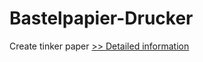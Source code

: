 # Bastelpapier-Drucker
Create tinker paper
[>> Detailed information](https://secure.shareit.com/shareit/product.html?productid=300060499&affiliateid=200057808)